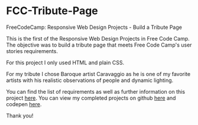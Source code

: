 # FCC-Tribute-Page
FreeCodeCamp: Responsive Web Design Projects - Build a Tribute Page

This is the first of the Responsive Web Design Projects in Free Code Camp. The objective 
was to build a tribute page that meets Free Code Camp's user stories requirements.

For this project I only used HTML and plain CSS.

For my tribute I chose Baroque artist Caravaggio as he is one of my favorite artists 
with his realistic observations of people and dynamic lighting. 

You can find the list of requirements as well as further information on this project 
[here](https://learn.freecodecamp.org/responsive-web-design/responsive-web-design-projects/build-a-tribute-page). 
You can view my completed projects on github [here](https://github.com/dianawallace/FCC-Tribute-Page) and codepen
[here](https://codepen.io/dianawallacedeveloper/pen/QZLyBm).

Thank you!

